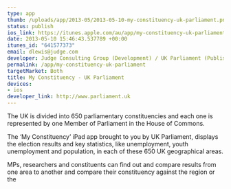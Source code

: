 ```yaml
--- 
type: app
thumb: /uploads/app/2013-05/2013-05-10-my-constituency-uk-parliament.png
status: publish
ios_link: https://itunes.apple.com/au/app/my-constituency-uk-parliament/id641577373
date: 2013-05-10 15:46:43.537789 +00:00
itunes_id: "641577373"
email: dlewis@judge.com
developer: Judge Consulting Group (Development) / UK Parliament (Publisher)
permalink: /app/my-constituency-uk-parliament
targetMarket: Both
title: My Constituency - UK Parliament
devices: 
- ios
developer_link: http://www.parliament.uk
---
```


The UK is divided into 650 parliamentary constituencies and each one is represented by one Member of Parliament in the House of Commons.

The ‘My Constituency’ iPad app brought to you by UK Parliament, displays the election results and key statistics, like unemployment, youth unemployment and population, in each of these 650 UK geographical areas.

MPs, researchers and constituents can find out and compare results from one area to another and compare their constituency against the region or the 
